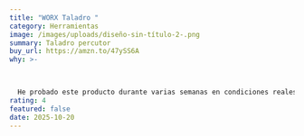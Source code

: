 ```yaml
---
title: "WORX Taladro "
category: Herramientas
image: /images/uploads/diseño-sin-título-2-.png
summary: Taladro percutor
buy_url: https://amzn.to/47ySS6A
why: >-
  


  He probado este producto durante varias semanas en condiciones reales de trabajo y destaca por su solidez y fiabilidad. Ofrece un rendimiento estable, sin fallos ni sobrecalentamientos, y los materiales transmiten una sensación de calidad al tacto. Es una herramienta que realmente cumple lo que promete, ideal tanto para uso doméstico como profesional.
rating: 4
featured: false
date: 2025-10-20
---
```


